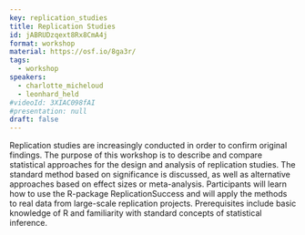 ```yaml
---
key: replication_studies
title: Replication Studies
id: jABRUDzqext8Rx8CmA4j
format: workshop
material: https://osf.io/8ga3r/
tags:
  - workshop
speakers:
  - charlotte_micheloud
  - leonhard_held
#videoId: 3XIAC098fAI
#presentation: null
draft: false
---
```


Replication studies are increasingly conducted in order to confirm original findings. The
purpose of this workshop is to describe and compare statistical approaches for the design and analysis
of replication studies. The standard method based on significance is discussed, as well as alternative
approaches based on effect sizes or meta-analysis. Participants will learn how to use the R-package
ReplicationSuccess and will apply the methods to real data from large-scale replication projects.
Prerequisites include basic knowledge of R and familiarity with standard concepts of statistical
inference.
